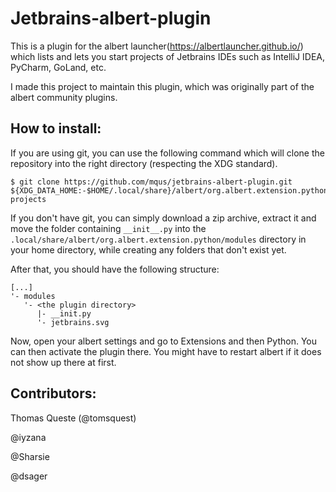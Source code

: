# Jetbrains-albert-plugin

This is a plugin for the albert launcher(https://albertlauncher.github.io/) which lists and lets you start projects of Jetbrains IDEs such as IntelliJ IDEA, PyCharm, GoLand, etc.

I made this project to maintain this plugin, which was originally part of the albert community plugins.

## How to install:
If you are using git, you can use the following command which will clone the repository into the right directory (respecting the XDG standard).
```
$ git clone https://github.com/mqus/jetbrains-albert-plugin.git ${XDG_DATA_HOME:-$HOME/.local/share}/albert/org.albert.extension.python/modules/jetbrains-projects
```


If you don't have git, you can simply download a zip archive, extract it and move the folder containing `__init__.py` into the `.local/share/albert/org.albert.extension.python/modules` directory in your home directory, while creating any folders that don't exist yet.

After that, you should have the following structure:
```
[...]
'- modules
   '- <the plugin directory>
      |- __init.py
      '- jetbrains.svg

```

Now, open your albert settings and go to Extensions and then Python. You can then activate the plugin there. You might have to restart albert if it does not show up there at first.

## Contributors:

Thomas Queste (@tomsquest)

@iyzana

@Sharsie

@dsager

